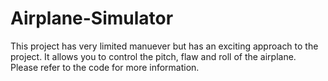 # Airplane-Simulator
This project has very limited manuever but has an exciting approach to the project.
It allows you to control the pitch, flaw and roll of the airplane.
Please refer to the code for more information.
